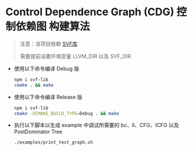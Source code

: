 # Control Dependence Graph (CDG) 控制依赖图 构建算法

> 注意：该项目依赖 [SVF库](https://github.com/SVF-tools/SVF)
> 
> 需要提前设置环境变量 LLVM_DIR 以及 SVF_DIR

- 使用以下命令编译 Debug 版

  ```bash
  npm i svf-lib
  cmake . && make
  ```

- 使用以下命令编译 Release 版

  ```bash
  npm i svf-lib
  cmake -DCMAKE_BUILD_TYPE=Debug . && make
  ```

- 执行以下脚本以生成 example 中调试所需要的 bc、ll、CFG、ICFG 以及 PostDominator Tree

  ```bash
  ./examples/print_test_graph.sh
  ```